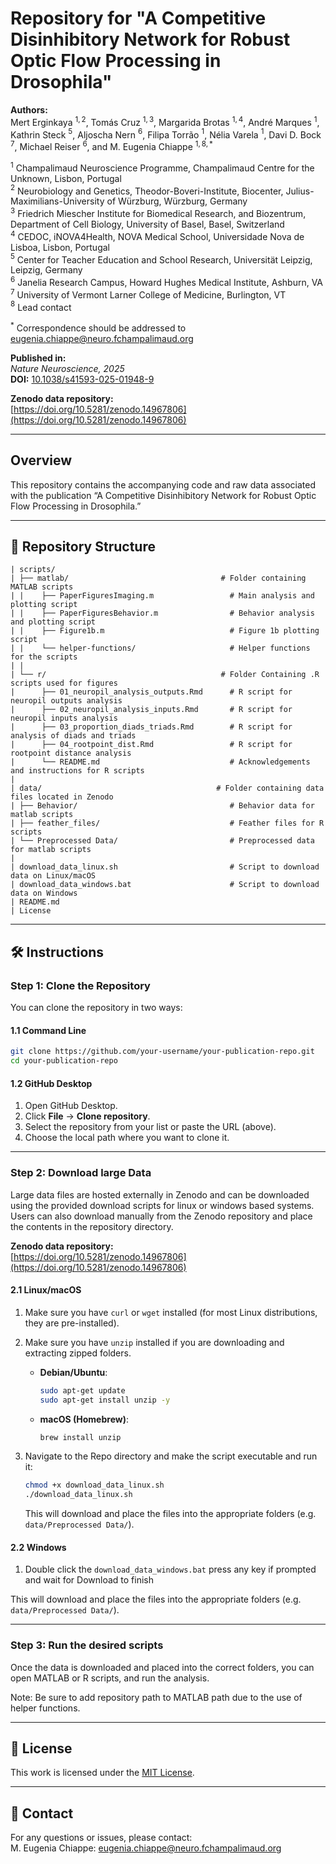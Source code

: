# Repository for "A Competitive Disinhibitory Network for Robust Optic Flow Processing in Drosophila"

**Authors:**  
Mert Erginkaya $^{1,2}$, Tomás Cruz $^{1,3}$, Margarida Brotas $^{1,4}$, André Marques $^{1}$, Kathrin Steck $^{5}$, Aljoscha Nern $^{6}$, Filipa Torrão $^{1}$, Nélia Varela $^{1}$, Davi D. Bock $^{7}$, Michael Reiser $^{6}$, and M. Eugenia Chiappe $^{1,8,*}$

$^{1}$ Champalimaud Neuroscience Programme, Champalimaud Centre for the Unknown, Lisbon, Portugal  
$^{2}$ Neurobiology and Genetics, Theodor-Boveri-Institute, Biocenter, Julius-Maximilians-University of Würzburg, Würzburg, Germany  
$^{3}$ Friedrich Miescher Institute for Biomedical Research, and Biozentrum, Department of Cell Biology, University of Basel, Basel, Switzerland  
$^{4}$ CEDOC, iNOVA4Health, NOVA Medical School, Universidade Nova de Lisboa, Lisbon, Portugal  
$^{5}$ Center for Teacher Education and School Research, Universität Leipzig, Leipzig, Germany  
$^{6}$ Janelia Research Campus, Howard Hughes Medical Institute, Ashburn, VA  
$^{7}$ University of Vermont Larner College of Medicine, Burlington, VT  
$^{8}$ Lead contact

$^{*}$ Correspondence should be addressed to [eugenia.chiappe@neuro.fchampalimaud.org](mailto:eugenia.chiappe@neuro.fchampalimaud.org)

**Published in:**  
*Nature Neuroscience, 2025*\
**DOI:** [10.1038/s41593-025-01948-9](https://doi.org/10.1038/s41593-025-01948-9)

**Zenodo data repository:**\
[https://doi.org/10.5281/zenodo.14967806](https://doi.org/10.5281/zenodo.14967806)

---

## Overview
This repository contains the accompanying code and raw data associated with the publication “A Competitive Disinhibitory Network for Robust Optic Flow Processing in Drosophila.” 

---

## 📁 Repository Structure

```
| scripts/
| ├── matlab/                                  # Folder containing MATLAB scripts
| |    ├── PaperFiguresImaging.m                 # Main analysis and plotting script
| |    ├── PaperFiguresBehavior.m                # Behavior analysis and plotting script
| |    ├── Figure1b.m                            # Figure 1b plotting script
| |    └── helper-functions/                     # Helper functions for the scripts
| |
| └── r/                                       # Folder Containing .R scripts used for figures 
|      ├── 01_neuropil_analysis_outputs.Rmd      # R script for neuropil outputs analysis
|      ├── 02_neuropil_analysis_inputs.Rmd       # R script for neuropil inputs analysis 
|      ├── 03_proportion_diads_triads.Rmd        # R script for analysis of diads and triads
|      ├── 04_rootpoint_dist.Rmd                 # R script for rootpoint distance analysis
|      └── README.md                             # Acknowledgements and instructions for R scripts
|
| data/                                       # Folder containing data files located in Zenodo
| ├── Behavior/                                  # Behavior data for matlab scripts
| ├── feather_files/                             # Feather files for R scripts
| └── Preprocessed Data/                         # Preprocessed data for matlab scripts
|
| download_data_linux.sh                         # Script to download data on Linux/macOS
| download_data_windows.bat                      # Script to download data on Windows
| README.md
| License
```

---

## 🛠️ Instructions

### Step 1: Clone the Repository

You can clone the repository in two ways:

#### 1.1 Command Line

```bash
git clone https://github.com/your-username/your-publication-repo.git
cd your-publication-repo
```

#### 1.2 GitHub Desktop

1. Open GitHub Desktop.  
2. Click **File** → **Clone repository**.  
3. Select the repository from your list or paste the URL (above).  
4. Choose the local path where you want to clone it.

---

### Step 2: Download large Data

Large data files are hosted externally in Zenodo and can be downloaded using the provided download scripts for linux or windows based systems. Users can also download manually from the Zenodo repository and place the contents in the repository directory.

**Zenodo data repository:**\
[https://doi.org/10.5281/zenodo.14967806](https://doi.org/10.5281/zenodo.14967806) 

#### 2.1 Linux/macOS

1. Make sure you have `curl` or `wget` installed (for most Linux distributions, they are pre-installed).
2. Make sure you have `unzip` installed if you are downloading and extracting zipped folders.

   - **Debian/Ubuntu**:
     ```bash
     sudo apt-get update
     sudo apt-get install unzip -y
     ```
   - **macOS (Homebrew)**:
     ```bash
     brew install unzip
     ```

3. Navigate to the Repo directory and make the script executable and run it:
   ```bash
   chmod +x download_data_linux.sh
   ./download_data_linux.sh
   ```
   This will download and place the files into the appropriate folders (e.g. `data/Preprocessed Data/`).

#### 2.2 Windows

1. Double click the `download_data_windows.bat` press any key if prompted and wait for Download to finish

This will download and place the files into the appropriate folders (e.g. `data/Preprocessed Data/`).



---

### Step 3: Run the desired scripts

Once the data is downloaded and placed into the correct folders, you can open MATLAB or R scripts, and run the analysis. 

Note:
Be sure to add repository path to MATLAB path due to the use of helper functions.

---

## 🐝 License

This work is licensed under the [MIT License](License).

---

## 📧 Contact

For any questions or issues, please contact:  
M. Eugenia Chiappe: [eugenia.chiappe@neuro.fchampalimaud.org](mailto:eugenia.chiappe@neuro.fchampalimaud.org)


